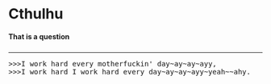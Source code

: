 # Cthulhu

#### That is a question
### 
### 
----------------------
<pre>
>>>I work hard every motherfuckin' day~ay~ay~ayy,
>>>I work hard I work hard every day~ay~ay~ayy~yeah~~ahy.
</pre>

